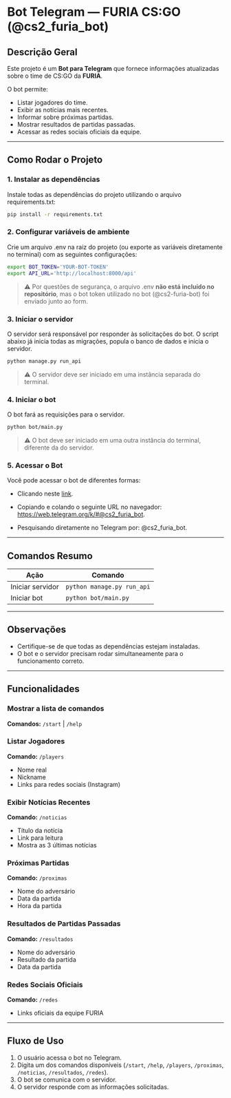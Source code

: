 # Bot Telegram — FURIA CS:GO (@cs2_furia_bot)

## Descrição Geral

Este projeto é um **Bot para Telegram** que fornece informações atualizadas sobre o time de CS:GO da **FURIA**.

O bot permite:

- Listar jogadores do time.
- Exibir as notícias mais recentes.
- Informar sobre próximas partidas.
- Mostrar resultados de partidas passadas.
- Acessar as redes sociais oficiais da equipe.

---

## Como Rodar o Projeto

### 1. Instalar as dependências

Instale todas as dependências do projeto utilizando o arquivo requirements.txt:

```bash
pip install -r requirements.txt
```

### 2. Configurar variáveis de ambiente

Crie um arquivo .env na raiz do projeto (ou exporte as variáveis diretamente no terminal) com as seguintes configurações:

```bash
export BOT_TOKEN='YOUR-BOT-TOKEN'
export API_URL='http://localhost:8000/api'
```

> ⚠️ Por questões de segurança, o arquivo .env **não está incluído no repositório**, mas o bot token utilizado no bot (@cs2-furia-bot) foi enviado junto ao form.

### 3. Iniciar o servidor

O servidor será responsável por responder às solicitações do bot. O script abaixo já inicia todas as migrações, popula o banco de dados e inicia o servidor.

```bash
python manage.py run_api
```

> ⚠️ O servidor deve ser iniciado em uma instância separada do terminal.

### 4. Iniciar o bot

O bot fará as requisições para o servidor.

```bash
python bot/main.py
```

> ⚠️ O bot deve ser iniciado em uma outra instância do terminal, diferente da do servidor.

### 5. Acessar o Bot

Você pode acessar o bot de diferentes formas:

- Clicando neste [link](https://web.telegram.org/k/#@cs2_furia_bot).

- Copiando e colando o seguinte URL no navegador: https://web.telegram.org/k/#@cs2_furia_bot.

- Pesquisando diretamente no Telegram por: @cs2_furia_bot.

---

## Comandos Resumo

| Ação             | Comando                    |
| ---------------- | -------------------------- |
| Iniciar servidor | `python manage.py run_api` |
| Iniciar bot      | `python bot/main.py`       |

---

## Observações

- Certifique-se de que todas as dependências estejam instaladas.
- O bot e o servidor precisam rodar simultaneamente para o funcionamento correto.

---

## Funcionalidades

### Mostrar a lista de comandos

**Comandos:** `/start` | `/help`

### Listar Jogadores

**Comando:** `/players`

- Nome real
- Nickname
- Links para redes sociais (Instagram)

### Exibir Notícias Recentes

**Comando:** `/noticias`

- Título da notícia
- Link para leitura
- Mostra as 3 últimas notícias

### Próximas Partidas

**Comando:** `/proximas`

- Nome do adversário
- Data da partida
- Hora da partida

### Resultados de Partidas Passadas

**Comando:** `/resultados`

- Nome do adversário
- Resultado da partida
- Data da partida

### Redes Sociais Oficiais

**Comando:** `/redes`

- Links oficiais da equipe FURIA

---

## Fluxo de Uso

1. O usuário acessa o bot no Telegram.
2. Digita um dos comandos disponíveis (`/start`, `/help`, `/players`, `/proximas`, `/noticias`, `/resultados`, `/redes`).
3. O bot se comunica com o servidor.
4. O servidor responde com as informações solicitadas.

